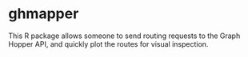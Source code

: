 # ghmapper
This R package allows someone to send routing requests to the Graph Hopper API, 
and quickly plot the routes for visual inspection.
